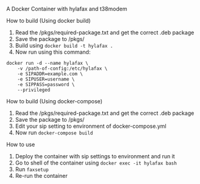 A Docker Container with hylafax and t38modem

How to build (Using docker build)
1. Read the /pkgs/required-package.txt and get the correct .deb package
2. Save the package to /pkgs/
3. Build using ```docker build -t hylafax .```
4. Now run using this command:
```
docker run -d --name hylafax \
    -v /path-of-config:/etc/hylafax \
    -e SIPADDR=example.com \
    -e SIPUSER=username \
    -e SIPPASS=password \
    --privileged
```

How to build (Using docker-compose)
1. Read the /pkgs/required-package.txt and get the correct .deb package
2. Save the package to /pkgs/
3. Edit your sip setting to environment of docker-compose.yml
4. Now run ```docker-compose build```

How to use
1. Deploy the container with sip settings to environment and run it
2. Go to shell of the container using ```docker exec -it hylafax bash```
3. Run ```faxsetup```
4. Re-run the container
